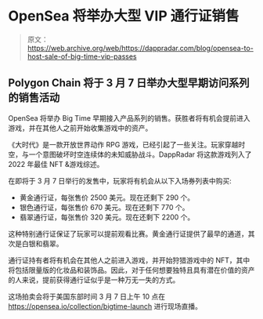 # OpenSea 将举办大型 VIP 通行证销售

> 原文：<https://web.archive.org/web/https://dappradar.com/blog/opensea-to-host-sale-of-big-time-vip-passes>

## Polygon Chain 将于 3 月 7 日举办大型早期访问系列的销售活动

OpenSea 将举办 Big Time 早期接入产品系列的销售。获胜者将有机会提前进入游戏，并在其他人之前开始收集游戏中的资产。

《大时代》是一款开放世界动作 RPG 游戏，已经引起了一些关注。玩家穿越时空，与一个意图破坏时空连续体的未知威胁战斗。DappRadar 将这款游戏列入了 2022 年最佳 NFT &游戏综述。

在即将于 3 月 7 日举行的发售中，玩家将有机会从以下入场券列表中购买:

*   黄金通行证，每张售价 2500 美元。现在还剩下 290 个。
*   银色通行证，每张售价 670 美元。现在还剩下 770 个。
*   翡翠通行证，每张售价 320 美元。现在还剩下 2200 个。

这种特别通行证保证了玩家可以提前观看比赛。黄金通行证提供了最早的通道，其次是白银和翡翠。

通行证持有者将有机会在其他人之前进入游戏，并开始狩猎游戏中的 NFT，其中将包括限量版的化妆品和装饰品。因此，对于任何想要独特且具有潜在价值的资产的人来说，提前获得通行证似乎是一种万无一失的方式。

这场拍卖会将于美国东部时间 3 月 7 日上午 10 点在 https://opensea.io/collection/bigtime-launch 进行现场直播。